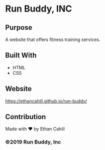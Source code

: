 # Run Buddy, INC

## Purpose
A website that offers fitness training services.

## Built With
* HTML
* CSS

## Website
https://ethancahill.github.io/run-buddy/

## Contribution
Made with ❤️ by Ethan Cahill

### ©️2019 Run Buddy, Inc 
